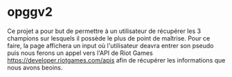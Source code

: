 # opggv2
Ce projet a pour but de permettre à un utilisateur de récupérer les 3 champions sur lesquels il possède le plus de point de maîtrise.
Pour ce faire, la page affichera un input où l'utilisateur deavra entrer son pseudo puis nous ferons un appel vers l'API de Riot Games https://developer.riotgames.com/apis afin  de récupérer les informations que nous avons beoins.

